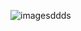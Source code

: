 ![imagesddds](https://docs-api-qa.cloudlabs.ai/repos/raw.githubusercontent.com/Rabin-spektra/Demo-Repo/main/cloned-test-file-img/images/images.jpg?token=8b2t1Sg45N8JBe8QNwBlyhJq)